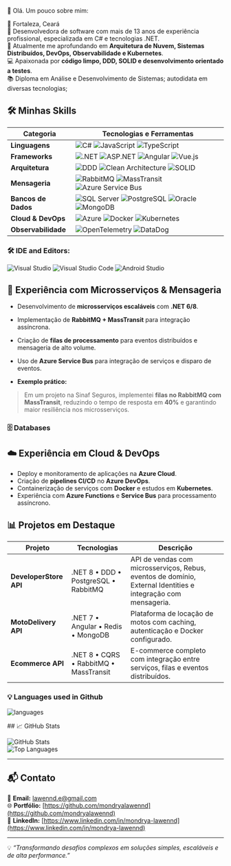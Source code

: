  👋 Olá.
Um pouco sobre mim:

📍 Fortaleza, Ceará  
🔭 Desenvolvedora de software com mais de 13 anos de experiência profissional, especializada em C# e tecnologias .NET.  
🌱 Atualmente me aprofundando em **Arquitetura de Nuvem,  Sistemas Distribuídos, DevOps, Observabilidade e Kubernetes**.  
💻 Apaixonada por **código limpo, DDD, SOLID e desenvolvimento orientado a testes**.  
📚 Diploma em Análise e Desenvolvimento de Sistemas; autodidata em diversas tecnologias;

## 🛠️ Minhas Skills

| **Categoria**        | **Tecnologias e Ferramentas** |
|---------------------|-------------------------------|
| **Linguagens**      | ![C#](https://img.shields.io/badge/C%23-239120?style=for-the-badge&logo=c-sharp&logoColor=white) ![JavaScript](https://img.shields.io/badge/JavaScript-F7DF1E?style=for-the-badge&logo=javascript&logoColor=black) ![TypeScript](https://img.shields.io/badge/TypeScript-007ACC?style=for-the-badge&logo=typescript&logoColor=white) |
| **Frameworks**      | ![.NET](https://img.shields.io/badge/.NET-512BD4?style=for-the-badge&logo=dotnet&logoColor=white) ![ASP.NET](https://img.shields.io/badge/ASP.NET-512BD4?style=for-the-badge&logo=dotnet&logoColor=white) ![Angular](https://img.shields.io/badge/Angular-DD0031?style=for-the-badge&logo=angular&logoColor=white) ![Vue.js](https://img.shields.io/badge/Vue.js-35495E?style=for-the-badge&logo=vuedotjs&logoColor=4FC08D) |
| **Arquitetura**     | ![DDD](https://img.shields.io/badge/DDD-2C2C2C?style=for-the-badge&logo=azuredevops&logoColor=white) ![Clean Architecture](https://img.shields.io/badge/Clean%20Architecture-4B8BBE?style=for-the-badge&logo=archlinux&logoColor=white) ![SOLID](https://img.shields.io/badge/SOLID-00C7B7?style=for-the-badge&logo=dependabot&logoColor=white) |
| **Mensageria**      | ![RabbitMQ](https://img.shields.io/badge/RabbitMQ-FF6600?style=for-the-badge&logo=rabbitmq&logoColor=white) ![MassTransit](https://img.shields.io/badge/MassTransit-0078D7?style=for-the-badge&logo=azuredevops&logoColor=white) ![Azure Service Bus](https://img.shields.io/badge/Azure%20Service%20Bus-0078D7?style=for-the-badge&logo=microsoftazure&logoColor=white) |
| **Bancos de Dados** | ![SQL Server](https://img.shields.io/badge/SQL%20Server-CC2927?style=for-the-badge&logo=microsoftsqlserver&logoColor=white) ![PostgreSQL](https://img.shields.io/badge/PostgreSQL-316192?style=for-the-badge&logo=postgresql&logoColor=white) ![Oracle](https://img.shields.io/badge/Oracle-F80000?style=for-the-badge&logo=oracle&logoColor=white) ![MongoDB](https://img.shields.io/badge/MongoDB-47A248?style=for-the-badge&logo=mongodb&logoColor=white) |
| **Cloud & DevOps**  | ![Azure](https://img.shields.io/badge/Azure-0078D7?style=for-the-badge&logo=microsoftazure&logoColor=white) ![Docker](https://img.shields.io/badge/Docker-2496ED?style=for-the-badge&logo=docker&logoColor=white) ![Kubernetes](https://img.shields.io/badge/Kubernetes-326CE5?style=for-the-badge&logo=kubernetes&logoColor=white) |
| **Observabilidade** | ![OpenTelemetry](https://img.shields.io/badge/OpenTelemetry-000000?style=for-the-badge&logo=opentelemetry&logoColor=white) ![DataDog](https://img.shields.io/badge/DataDog-632CA6?style=for-the-badge&logo=datadog&logoColor=white) |

### 🛠 IDE and Editors:
![Visual Studio](https://img.shields.io/badge/VisualStudio-5C2D91.svg?style=for-the-badge&logo=visual-studio&logoColor=white&style=plastic) 
![Visual Studio Code](https://img.shields.io/badge/VisualStudioCode-0078d7.svg?style=for-the-badge&logo=visual-studio-code&logoColor=white&style=plastic)
![Android Studio](https://img.shields.io/badge/Android%20Studio-3DDC84.svg?style=for-the-badge&logo=android-studio&logoColor=white&style=plastic)


## 🔄 Experiência com Microsserviços & Mensageria

- Desenvolvimento de **microsserviços escaláveis** com **.NET 6/8**.  
- Implementação de **RabbitMQ + MassTransit** para integração assíncrona.  
- Criação de **filas de processamento** para eventos distribuídos e mensageria de alto volume.  
- Uso de **Azure Service Bus** para integração de serviços e disparo de eventos.

- **Exemplo prático:**  
> Em um projeto na Sinaf Seguros, implementei **filas no RabbitMQ com MassTransit**, reduzindo o tempo de resposta em **40%** e garantindo maior resiliência nos microsserviços.

### 🗄️ Databases

## ☁️ Experiência em Cloud & DevOps

- Deploy e monitoramento de aplicações na **Azure Cloud**.  
- Criação de **pipelines CI/CD** no **Azure DevOps**.  
- Containerização de serviços com **Docker** e estudos em **Kubernetes**.  
- Experiência com **Azure Functions** e **Service Bus** para processamento assíncrono.

## 📊 Projetos em Destaque

| **Projeto**        | **Tecnologias** | **Descrição** |
|--------------------|-----------------|---------------|
| **DeveloperStore API** | .NET 8 • DDD • PostgreSQL • RabbitMQ | API de vendas com microsserviços, Rebus, eventos de domínio, External Identities e integração com mensageria. |
| **MotoDelivery API** | .NET 7 • Angular • Redis • MongoDB | Plataforma de locação de motos com caching, autenticação e Docker configurado. |
| **Ecommerce API** | .NET 8 • CQRS • RabbitMQ • MassTransit | E-commerce completo com integração entre serviços, filas e eventos distribuídos. |


### 💡  Languages used in Github
![languages](https://github-readme-stats.vercel.app/api/top-langs/?username=marcoscostadev&hide=scss&layout=compact&theme=cobalt&title_color=2ED3EA)

<!---
mondryalawennd/mondryalawennd is a ✨ special ✨ repository because its `README.md` (this file) appears on your GitHub profile.
You can click the Preview link to take a look at your changes.
--->## 📈 GitHub Stats

![GitHub Stats](https://github-readme-stats.vercel.app/api?username=mondryalawennd&show_icons=true&theme=tokyonight)  
![Top Languages](https://github-readme-stats.vercel.app/api/top-langs/?username=mondryalawennd&layout=compact&theme=tokyonight)

---

## 📬 Contato

📧 **Email:** lawennd.e@gmail.com  
🌐 **Portfólio:** [https://github.com/mondryalawennd](https://github.com/mondryalawennd)  
🔗 **LinkedIn:** [https://www.linkedin.com/in/mondrya-lawennd](https://www.linkedin.com/in/mondrya-lawennd)

---
💡 *“Transformando desafios complexos em soluções simples, escaláveis e de alta performance.”*
